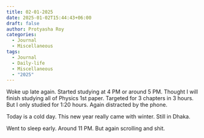 ```yaml
---
title: 02-01-2025
date: 2025-01-02T15:44:43+06:00
draft: false
author: Protyasha Roy
categories:
  - Journal
  - Miscellaneous
tags:
  - Journal
  - Daily-life
  - Miscellaneous
  - "2025"
---
```


Woke up late again. Started studying at 4 PM or around 5 PM. Thought I will finish studying all of Physics 1st paper. Targeted for 3 chapters in 3 hours. But I only studied for 1:20 hours. Again distracted by the phone. 

Today is a cold day. This new year really came with winter. Still in Dhaka.

Went to sleep early. Around 11 PM. But again scrolling and shit. 
